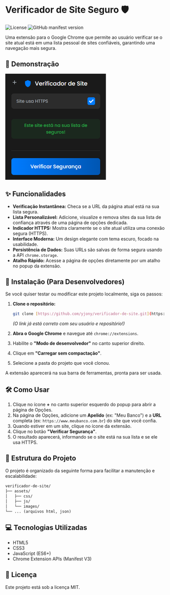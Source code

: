 # Verificador de Site Seguro 🛡️

![License](https://img.shields.io/badge/license-MIT-blue.svg)
![GitHub manifest version](https://img.shields.io/github/manifest-json/v/yjony/verificador_de_site)

Uma extensão para o Google Chrome que permite ao usuário verificar se o site atual está em uma lista pessoal de sites confiáveis, garantindo uma navegação mais segura.

## 📸 Demonstração

![Demonstração do Popup](assets/images/screenshot-popup.png)


## ✨ Funcionalidades

* **Verificação Instantânea:** Checa se a URL da página atual está na sua lista segura.
* **Lista Personalizável:** Adicione, visualize e remova sites da sua lista de confiança através de uma página de opções dedicada.
* **Indicador HTTPS:** Mostra claramente se o site atual utiliza uma conexão segura (HTTPS).
* **Interface Moderna:** Um design elegante com tema escuro, focado na usabilidade.
* **Persistência de Dados:** Suas URLs são salvas de forma segura usando a API `chrome.storage`.
* **Atalho Rápido:** Acesse a página de opções diretamente por um atalho no popup da extensão.


## 🚀 Instalação (Para Desenvolvedores)

Se você quiser testar ou modificar este projeto localmente, siga os passos:

1.  **Clone o repositório:**
    ```bash
    git clone [https://github.com/yjony/verificador-de-site.git](https://github.com/yjony/verificador-de-site.git)
    ```
    *(O link já está correto com seu usuário e repositório!)*

2.  **Abra o Google Chrome** e navegue até `chrome://extensions`.

3.  Habilite o **"Modo de desenvolvedor"** no canto superior direito.

4.  Clique em **"Carregar sem compactação"**.

5.  Selecione a pasta do projeto que você clonou.

A extensão aparecerá na sua barra de ferramentas, pronta para ser usada.


## 🛠️ Como Usar

1.  Clique no ícone **+** no canto superior esquerdo do popup para abrir a página de Opções.
2.  Na página de Opções, adicione um **Apelido** (ex: "Meu Banco") e a **URL** completa (ex: `https://www.meubanco.com.br`) do site que você confia.
3.  Quando estiver em um site, clique no ícone da extensão.
4.  Clique no botão **"Verificar Segurança"**.
5.  O resultado aparecerá, informando se o site está na sua lista e se ele usa HTTPS.


## 📁 Estrutura do Projeto

O projeto é organizado da seguinte forma para facilitar a manutenção e escalabilidade:
``` 
verificador-de-site/
├── assets/
│   ├── css/
│   ├── js/
│   └── images/
└── ... (arquivos html, json)
``` 
## 💻 Tecnologias Utilizadas

* HTML5
* CSS3
* JavaScript (ES6+)
* Chrome Extension APIs (Manifest V3)


## 📜 Licença

Este projeto está sob a licença MIT.
